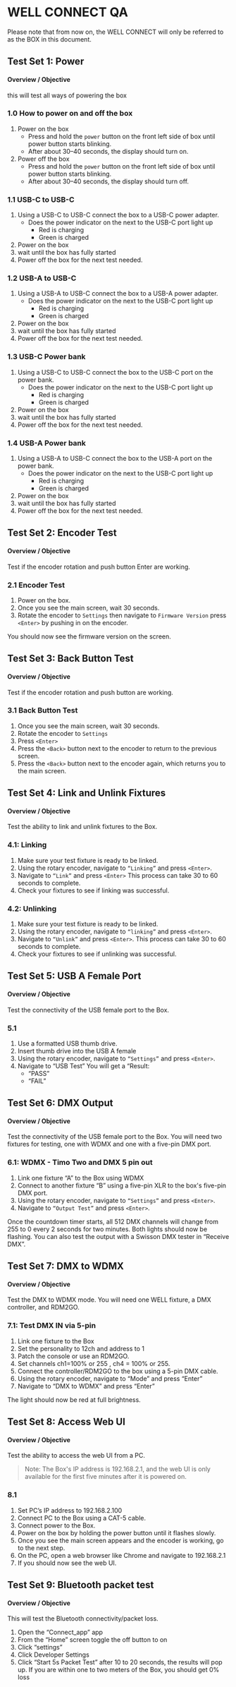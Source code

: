 # WELL CONNECT QA 

Please note that from now on, the WELL CONNECT will only be referred to as the BOX in this document.

## Test Set 1: Power 
#### Overview / Objective
this will test all ways of powering the box

### 1.0 How to power on and off the box
1. Power on the box
   - Press and hold the `power` button on the front left side of box until power button starts blinking.
   - After about 30–40 seconds, the display should turn on.
2. Power off the box
    - Press and hold the `power` button on the front left side of box until power button starts blinking.
    - After about 30–40 seconds, the display should turn off.

### 1.1 USB-C to USB-C 
1. Using a USB-C to USB-C connect the box to a USB-C power adapter. 
   - Does the power indicator on the next to the USB-C port light up 
     - Red is charging 
     - Green is charged
2. Power on the box
3. wait until the box has fully started  
4. Power off the box for the next test needed. 

### 1.2 USB-A to USB-C  
1. Using a USB-A to USB-C connect the box to a USB-A power adapter.
   - Does the power indicator on the next to the USB-C port light up
       - Red is charging
       - Green is charged
2. Power on the box
3. wait until the box has fully started
4. Power off the box for the next test needed.

### 1.3 USB-C Power bank 
1. Using a USB-C to USB-C connect the box to the USB-C port on the power bank. 
   - Does the power indicator on the next to the USB-C port light up
      - Red is charging
      - Green is charged
2. Power on the box
3. wait until the box has fully started
4. Power off the box for the next test needed.

### 1.4 USB-A Power bank
1. Using a USB-A to USB-C connect the box to the USB-A port on the power bank.
   - Does the power indicator on the next to the USB-C port light up
      - Red is charging
      - Green is charged
2. Power on the box
3. wait until the box has fully started
4. Power off the box for the next test needed. 

## Test Set 2: Encoder Test
#### Overview / Objective
Test if the encoder rotation and push button Enter are working. 

### 2.1 Encoder Test
1.	Power on the box. 
2.	Once you see the main screen, wait 30 seconds.
3.	Rotate the encoder to `Settings` then navigate to `Firmware Version` press `<Enter>` by pushing in on the encoder.

You should now see the firmware version on the screen. 


## Test Set 3: Back Button Test
#### Overview / Objective
Test if the encoder rotation and push button are working. 

### 3.1 Back Button Test
1.	Once you see the main screen, wait 30 seconds.
2.	Rotate the encoder to `Settings`
3.	Press `<Enter>`
4.	Press the `<Back>` button next to the encoder to return to the previous screen.
5.	Press the `<Back>` button next to the encoder again, which returns you to the main screen. 

## Test Set 4: Link and Unlink Fixtures
#### Overview / Objective
Test the ability to link and unlink fixtures to the Box.

### 4.1: Linking
1.	Make sure your test fixture is ready to be linked.
2.	Using the rotary encoder, navigate to `“Linking”` and press `<Enter>`.
3.	Navigate to `“Link”` and press `<Enter>` This process can take 30 to 60 seconds to complete.
4.	Check your fixtures to see if linking was successful.

### 4.2: Unlinking
1.	Make sure your test fixture is ready to be linked.
2.	Using the rotary encoder, navigate to `“linking”` and press `<Enter>`.
3.	Navigate to `“Unlink”` and press `<Enter>`. This process can take 30 to 60 seconds to complete.
4.	Check your fixtures to see if unlinking was successful. 

## Test Set 5: USB A Female Port
#### Overview / Objective
Test the connectivity of the USB female port to the Box.

### 5.1
1.	Use a formatted USB thumb drive.
2.	Insert thumb drive into the USB A female
3.	Using the rotary encoder, navigate to `“Settings”` and press `<Enter>`.
4.	Navigate to “USB Test” You will get a “Result:
      * “PASS”
      * “FAIL” 

## Test Set 6: DMX Output
#### Overview / Objective
Test the connectivity of the USB female port to the Box. You will need two fixtures 
for testing, one with WDMX and one with a five-pin DMX port. 

### 6.1: WDMX - Timo Two and DMX 5 pin out
1.	Link one fixture “A” to the Box using WDMX
2.	Connect to another fixture “B” using a five-pin XLR to the box's five-pin DMX port.
3.	Using the rotary encoder, navigate to `“Settings”` and press `<Enter>`.
4.	Navigate to `“Output Test”` and press `<Enter>`.

Once the countdown timer starts, all 512 DMX channels will change from 255 to 0 every 2 
seconds for two minutes. Both lights should now be flashing.  You can also test the output with a Swisson DMX tester in “Receive DMX”. 

## Test Set 7: DMX to WDMX
#### Overview / Objective
Test the DMX to WDMX mode. You will need one WELL fixture, a DMX controller, and RDM2GO.

### 7.1: Test DMX IN via 5-pin
1.	Link one fixture to the Box
2.	Set the personality to 12ch and address to 1
3.	Patch the console or use an RDM2GO.
4.	Set channels ch1=100% or 255 , ch4 = 100% or 255.
5.	Connect the controller/RDM2GO to the box using a 5-pin DMX cable.
6.	Using the rotary encoder, navigate to “Mode” and press “Enter”
7.	 Navigate to “DMX to WDMX” and press “Enter” 

The light should now be red at full brightness. 

## Test Set 8: Access Web UI
#### Overview / Objective
Test the ability to access the web UI from a PC.

>Note: The Box's IP address is 192.168.2.1, and the web UI is only available for the first five minutes 
after it is powered on. 

###  8.1
1. Set PC’s IP address to 192.168.2.100
2. Connect PC to the Box using a CAT-5 cable. 
3. Connect power to the Box. 
4. Power on the box by holding the power button until it flashes slowly. 
5. Once you see the main screen appears and the encoder is working, go to the next step. 
6. On the PC, open a web browser like Chrome and navigate to 192.168.2.1 
7. If you should now see the web UI. 

## Test Set 9: Bluetooth packet test
#### Overview / Objective
This will test the Bluetooth connectivity/packet loss.  
1. Open the “Connect_app” app
2. From the “Home” screen toggle the off button to on 
3. Click “settings” 
4. Click Developer Settings
5.	Click “Start 5s Packet Test” after 10 to 20 seconds, the results will pop up. If you 
are within one to two meters of the Box, you should get 0% loss
